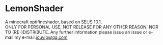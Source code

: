 # LemonShader
A minecraft optifineshader, based on SEUS 10.1.  
ONLY FOR PERSONAL USE, NOT RELEASE FOR ANY OTHER REASON, NOR TO (RE-)DISTRIBUTE.
Any further information please issue an issue or e-mail my e-mail.<icuvip@qq.com>   
